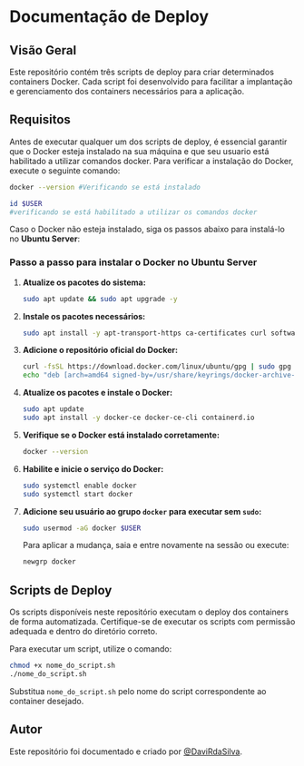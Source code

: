 # Documentação de Deploy

## Visão Geral
Este repositório contém três scripts de deploy para criar determinados containers Docker. Cada script foi desenvolvido para facilitar a implantação e gerenciamento dos containers necessários para a aplicação.

## Requisitos
Antes de executar qualquer um dos scripts de deploy, é essencial garantir que o Docker esteja instalado na sua máquina e que seu usuario está habilitado a utilizar comandos docker. Para verificar a instalação do Docker, execute o seguinte comando:

```sh
docker --version #Verificando se está instalado
```

```sh
id $USER 
#verificando se está habilitado a utilizar os comandos docker
```

Caso o Docker não esteja instalado, siga os passos abaixo para instalá-lo no **Ubuntu Server**:

### Passo a passo para instalar o Docker no Ubuntu Server

1. **Atualize os pacotes do sistema:**
   ```sh
   sudo apt update && sudo apt upgrade -y
   ```

2. **Instale os pacotes necessários:**
   ```sh
   sudo apt install -y apt-transport-https ca-certificates curl software-properties-common
   ```

3. **Adicione o repositório oficial do Docker:**
   ```sh
   curl -fsSL https://download.docker.com/linux/ubuntu/gpg | sudo gpg --dearmor -o /usr/share/keyrings/docker-archive-keyring.gpg
   echo "deb [arch=amd64 signed-by=/usr/share/keyrings/docker-archive-keyring.gpg] https://download.docker.com/linux/ubuntu $(lsb_release -cs) stable" | sudo tee /etc/apt/sources.list.d/docker.list > /dev/null
   ```

4. **Atualize os pacotes e instale o Docker:**
   ```sh
   sudo apt update
   sudo apt install -y docker-ce docker-ce-cli containerd.io
   ```

5. **Verifique se o Docker está instalado corretamente:**
   ```sh
   docker --version
   ```

6. **Habilite e inicie o serviço do Docker:**
   ```sh
   sudo systemctl enable docker
   sudo systemctl start docker
   ```

7. **Adicione seu usuário ao grupo `docker` para executar sem `sudo`:**
   ```sh
   sudo usermod -aG docker $USER
   ```
   Para aplicar a mudança, saia e entre novamente na sessão ou execute:
   ```sh
   newgrp docker
   ```

## Scripts de Deploy
Os scripts disponíveis neste repositório executam o deploy dos containers de forma automatizada. Certifique-se de executar os scripts com permissão adequada e dentro do diretório correto.

Para executar um script, utilize o comando:

```sh
chmod +x nome_do_script.sh
./nome_do_script.sh
```

Substitua `nome_do_script.sh` pelo nome do script correspondente ao container desejado.

## Autor
Este repositório foi documentado e criado por [@DaviRdaSilva](https://github.com/DaviRdaSilva).